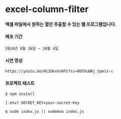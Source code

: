 # excel-column-filter
#### 엑셀 파일에서 원하는 열만 추출할 수 있는 웹 프로그램입니다.


#### 배포 기간
`2024년 8월 16일 ~ 10월 4일`

#### 시연 영상
```
https://youtu.be/H11DkxhnHfs?si=9DTXuBRj_Upmis-c
```

#### 프로젝트 테스트
```
$ npm install
```

```
[.env] SECRET_KEY=your-secret-key
```

```
$ node index.js || nodemon index.js
```
